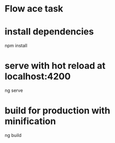 # Flow ace task

# install dependencies
npm install

# serve with hot reload at localhost:4200
ng serve

# build for production with minification
ng build


